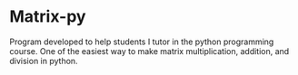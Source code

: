# Matrix-py
Program developed to help students I tutor in the python programming course. One of the easiest way to make matrix multiplication, addition, and division in python. 
